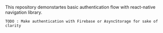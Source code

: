 This repository demonstartes basic authentication flow with react-native navigation library.

`TODO : Make authentication with Firebase or AsyncStorage for sake of clarity`
